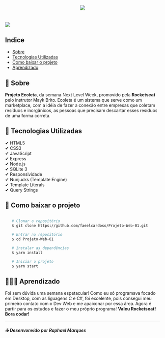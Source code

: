 <h1 align="center">
    <img src="https://ik.imagekit.io/mgmhn2zpr6/logo_RQyk4R0gw.svg">
</h1>

<h1>
    <img src="/nlw/public/assets/Ecoleta.gif">
</h1>

## Indice
- [Sobre](#-sobre)
- [Tecnologias Utilizadas](#-tecnologias-utilizadas)
- [Como baixar o projeto](#-como-baixar-o-projeto)
- [Aprendizado](#-aprendizado)

## 📜 Sobre
**Projeto Ecoleta**, da semana Next Level Week, promovido pela **Rocketseat** pelo instrutor Mayk Brito.
Ecoleta é um sistema que serve como um marketplace, com a idéia de fazer a conexão entre empresas que coletam resíduos e inorgânicos, as pessoas que precisam descartar esses resíduos de uma forma correta.

## 🚀 Tecnologias Utilizadas

 ✔ HTML5 <br>
 ✔ CSS3 <br>
 ✔ JavaScript <br>
 ✔ Express <br>
 ✔ Node.js <br>
 ✔ SQLite 3 <br>
 ✔ Responsividade <br>
 ✔ Nunjucks (Template Engine) <br>
 ✔ Template Literals <br>
 ✔ Query Strings <br>

 ## 📁 Como baixar o projeto

 ```bash

    # Clonar o repositório
    $ git clone https://github.com/faeelcardoso/Projeto-Web-01.git
    
    # Entrar no repositório
    $ cd Projeto-Web-01

    # Instalar as dependências
    $ yarn install

    # Iniciar o projeto
    $ yarn start

 ```

## 👨🏻‍💻 Aprendizado
Foi sem dúvida uma semana espetacular! Como eu só programava focado em Desktop, com as liguagens C e C#, foi excelente, pois consegui meu primeiro contato com o Dev Web e me apaixonar por essa área. Agora é partir para os estudos e fazer o meu próprio programa! **Valeu Rocketseat! Bora codar!**

---
##### ☕ Desenvonvido por Raphael Marques
